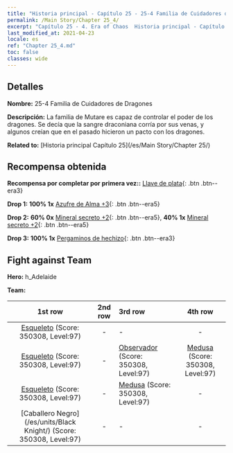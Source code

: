 ```yaml
---
title: "Historia principal - Capítulo 25 - 25-4 Familia de Cuidadores de Dragones"
permalink: /Main Story/Chapter 25_4/
excerpt: "Capítulo 25 - 4. Era of Chaos  Historia principal - Capítulo 25_4. 25-4 Familia de Cuidadores de Dragones"
last_modified_at: 2021-04-23
locale: es
ref: "Chapter 25_4.md"
toc: false
classes: wide
---
```


## Detalles

 **Nombre:** 25-4 Familia de Cuidadores de Dragones

 **Descripción:** La familia de Mutare es capaz de controlar el poder de los dragones. Se decía que la sangre draconiana corría por sus venas, y algunos creían que en el pasado hicieron un pacto con los dragones.

 **Related to:** [Historia principal Capítulo 25](/es/Main Story/Chapter 25/)

## Recompensa obtenida

 **Recompensa por completar por primera vez::** [Llave de plata](/ItemsES/con_693/){: .btn .btn--era3}

 **Drop 1:** **100% 1x** [Azufre de Alma +3](/ItemsES/mat_85/){: .btn .btn--era5}

 **Drop 2:** **60% 0x** [Mineral secreto +2](/ItemsES/mat_75/){: .btn .btn--era5}, **40% 1x** [Mineral secreto +2](/ItemsES/mat_75/){: .btn .btn--era5}

 **Drop 3:** **100% 1x** [Pergaminos de hechizo](/ItemsES/con_694/){: .btn .btn--era3}


## Fight against Team
 **Hero:** h_Adelaide

 **Team:**


  | 1st row | 2nd row | 3rd row | 4th row |
  |:----:|:----:|:----|:----:|
  | [Esqueleto](/es/units/Skeleton/) (Score: 350308, Level:97)  | - | - | - |
  | [Esqueleto](/es/units/Skeleton/) (Score: 350308, Level:97)  | - | [Observador](/es/units/Beholder/) (Score: 350308, Level:97)  | [Medusa](/es/units/Medusa/) (Score: 350308, Level:97)  |
  | [Esqueleto](/es/units/Skeleton/) (Score: 350308, Level:97)  | - | [Medusa](/es/units/Medusa/) (Score: 350308, Level:97)  | - |
  | [Caballero Negro](/es/units/Black Knight/) (Score: 350308, Level:97)  | - | - | - |


